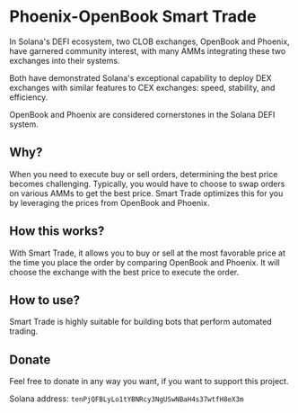 # Phoenix-OpenBook Smart Trade
In Solana's DEFI ecosystem, two CLOB exchanges, OpenBook and Phoenix, have garnered community interest, with many AMMs integrating these two exchanges into their systems.

Both have demonstrated Solana's exceptional capability to deploy DEX exchanges with similar features to CEX exchanges: speed, stability, and efficiency.

OpenBook and Phoenix are considered cornerstones in the Solana DEFI system.

## Why?
When you need to execute buy or sell orders, determining the best price becomes challenging. Typically, you would have to choose to swap orders on various AMMs to get the best price. Smart Trade optimizes this for you by leveraging the prices from OpenBook and Phoenix.

## How this works?
With Smart Trade, it allows you to buy or sell at the most favorable price at the time you place the order by comparing OpenBook and Phoenix. It will choose the exchange with the best price to execute the order.

## How to use?
Smart Trade is highly suitable for building bots that perform automated trading.

## Donate
Feel free to donate in any way you want, if you want to support this project.

Solana address: `tenPjQFBLyLo1tYBNRcy3NgUSwNBaH4s37wtfH8eX3m`
